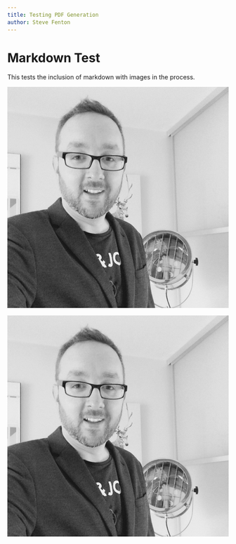 ```yaml
---
title: Testing PDF Generation
author: Steve Fenton
---
```


# Markdown Test

This tests the inclusion of markdown with images in the process.

![My Face](./steve-sq.jpg)

![My Face](steve-sq.jpg)
